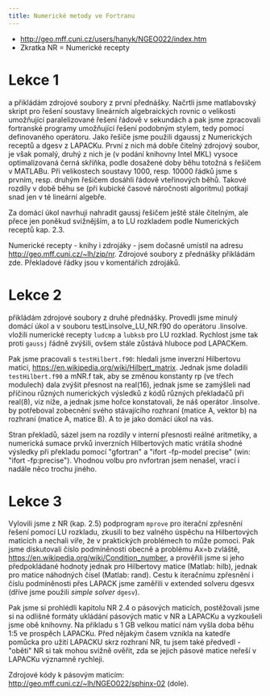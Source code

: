 ```yaml
---
title: Numerické metody ve Fortranu
---
```


- http://geo.mff.cuni.cz/users/hanyk/NGEO022/index.htm
- Zkratka NR = Numerické recepty

# Lekce 1

a přikládám zdrojové soubory z první přednášky. Načrtli jsme matlabovský
skript pro řešení soustavy lineárních algebraických rovnic o velikosti
umožňující paralelizované řešení řádově v sekundách a pak jsme zpracovali
fortranské programy umožňující řešení podobným stylem, tedy pomocí
definovaného operátoru. Jako řešiče jsme použili dgaussj z Numerických
receptů a dgesv z LAPACKu. První z nich má dobře čitelný zdrojový soubor,
je však pomalý, druhý z nich je (v podání knihovny Intel MKL) vysoce
optimalizovaná černá skříňka, podle dosažené doby běhu totožná s řešičem v
MATLABu. Při velikostech soustavy 1000, resp. 10000 řádků jsme s prvním,
resp. druhým řešičem dosáhli řádově vteřinových běhů. Takové rozdíly v
době běhu se (při kubické časové náročnosti algoritmu) potkají snad jen v
té lineární algebře.

Za domácí úkol navrhuji nahradit gaussj řešičem ještě stále čitelným, ale
přece jen poněkud svižnějším, a to LU rozkladem podle Numerických receptů
kap. 2.3.

Numerické recepty - knihy i zdrojáky - jsem dočasně umístil na adresu
http://geo.mff.cuni.cz/~lh/zip/nr. Zdrojové soubory z přednášky přikládám
zde. Překladové řádky jsou v komentářích zdrojáků.

# Lekce 2

přikládám zdrojové soubory z druhé přednášky. Provedli jsme minulý
domácí úkol a v souboru testLinsolve_LU_NR.f90 do operátoru .linsolve.
vložili numerické recepty `ludcmp` a `lubksb` pro LU rozklad. Rychlost jsme
tak proti `gaussj` řádně zvýšili, ovšem stále zůstává hluboce pod LAPACKem.

Pak jsme pracovali s `testHilbert.f90`: hledali jsme inverzní Hilbertovu
matici, https://en.wikipedia.org/wiki/Hilbert_matrix. Jednak jsme doladili
`testHilbert.f90` a mNR.f tak, aby se změnou konstanty rp (ve třech
modulech) dala zvýšit přesnost na real(16), jednak jsme se zamýšleli nad
příčinou různých numerických výsledků z kódů různých překladačů při
real(8), viz níže, a jednak jsme hořce konstatovali, že náš operátor
.linsolve. by potřeboval zobecnění svého stávajícího rozhraní (matice A,
vektor b) na rozhraní (matice A, matice B). A to je jako domácí úkol na
vás.

Stran překladů, sázel jsem na rozdíly v interní přesnosti reálné aritmetiky, a numerická sumace prvků inverzních Hilbertových matic vrátila
shodné výsledky při překladu pomocí "gfortran" a "ifort -fp-model precise" (win: "ifort -fp:precise"). Vhodnou volbu pro nvfortran jsem nenašel,
vrací i nadále něco trochu jiného.

# Lekce 3

Vylovili jsme z NR (kap. 2.5) podprogram `mprove` pro iterační zpřesnění
řešení pomocí LU rozkladu, zkusili to bez valného úspěchu na Hilbertových maticích a nechali víře, že v praktických problémech to může pomoci. Pak jsme diskutovali číslo podmíněnosti obecně a problému Ax=b zvláště,
https://en.wikipedia.org/wiki/Condition_number, a prověřili jsme si jeho předpokládané hodnoty jednak pro Hilbertovy matice (Matlab: hilb), jednak pro matice náhodných čísel (Matlab: rand). Cestu k iteračnímu zpřesnění i číslu podmíněnosti přes LAPACK jsme zaměřili v extended solveru dgesvx
(dříve jsme použili _simple solver_ `dgesv`).

Pak jsme si prohlédli kapitolu NR 2.4 o pásových maticích, postěžovali jsme si na odlišné formáty ukládání pásových matic v NR a LAPACKu a
vyzkoušeli jsme obě knihovny. Na příkladu s 1 GB velkou maticí nám vyšla doba běhu 1:5 ve prospěch LAPACKu. Před nějakým časem vznikla na katedře
pomůcka pro užití LAPACKU skrz rozhraní NR, tu jsem také předvedl - "oběti" NR si tak mohou svižně ověřit, zda se jejich pásové matice neřeší v LAPACKu významně rychleji.

Zdrojové kódy k pásovým maticím: http://geo.mff.cuni.cz/~lh/NGEO022/sphinx-02 (dole).
